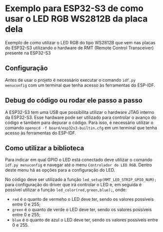 # Exemplo para ESP32-S3 de como usar o LED RGB WS2812B da placa dela
 Exemplo de como utilizar o LED RGB do tipo WS2812B que vem nas placas do ESP32-S3 utilizando o hardware de RMT (Remote Control Transceiver) presente na ESP32-S3

## Configuração
Antes de usar o projeto é necessário executar o comando `idf.py menuconfig` com um terminal que tenha acesso às ferramentas do ESP-IDF.

## Debug do código ou rodar ele passo a passo
A ESP32-S3 tem uma USB que possibilita utilizar o hardware JTAG interno da ESP32-S3. Esse hardware pode ser utilizado para controlar o avanço do código e também para depurar o código.
Para isso, é necessário utilizar o comando `openocd -f board/esp32s3-builtin.cfg` em um terminal que tenha acesso às ferramentas do ESP-IDF.

## Como utilizar a biblioteca
Para indicar em qual GPIO o LED está conectado deve utilizar o comando `idf.py menuconfig` e navegar até o menu `Controlador do LED RGB`. Dentro deste menu há as opções para a configuração do LED.

No código deve ser utilizado a função `led_setup(RMT_LED_STRIP_GPIO_NUM);` para configuração do driver que irá controlar o LED e, em seguida é possível utilizar a função `led_color(red,green,blue);`, onde:
* `red` é o quanto de vermeho o LED deve ter, sendo os valores possíveis entre 0 e 255;
* `green` é o quanto de verde o LED deve ter, sendo os valores possíveis entre 0 e 255;
* `blue` é o quanto de azul o LED deve ter, sendo os valores possíveis entre 0 e 255.
